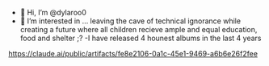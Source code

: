 - 👋 Hi, I’m @dylaroo0
- 👀 I’m interested in ... leaving the cave of technical ignorance while creating a future where all children recieve ample and equal education, food and shelter ;?
-I have released 4 hounest albums in the last 4 years
<!---
d  <iframe width="560" height="315" src="https://www.youtube.com/embed/E3ilo1KDB7E" title="YouTube video player" frameborder="0" allow="accelerometer; autoplay; clipboard-write; encrypted-media; gyroscope; picture-in-picture; web-share" referrerpolicy="strict-origin-when-cross-origin" allowfullscreen></iframe>ylaroo0/dylaroo0 is a ✨ special ✨ repository because its `README.md` (this file) appears on your GitHub profile.
You can click the Preview link to take a look at your changes.
--->
https://claude.ai/public/artifacts/fe8e2106-0a1c-45e1-9469-a6b6e26f2fee
